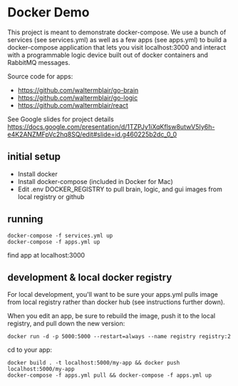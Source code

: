 # Docker Demo
This project is meant to demonstrate docker-compose. We use a bunch of services (see services.yml) as well as a few apps (see apps.yml) to build a docker-compose application that lets you visit localhost:3000 and interact with a programmable logic device built out of docker containers and RabbitMQ messages.

Source code for apps:
* https://github.com/waltermblair/go-brain
* https://github.com/waltermblair/go-logic
* https://github.com/waltermblair/react

See Google slides for project details https://docs.google.com/presentation/d/1TZPJy1iXqKflsw8utwV5Iy6h-e4K2ANZMFpVc2hq8SQ/edit#slide=id.g460225b2dc_0_0

## initial setup
* Install docker
* Install docker-compose (included in Docker for Mac)
* Edit .env DOCKER_REGISTRY to pull brain, logic, and gui images from local registry or github

## running
```
docker-compose -f services.yml up
docker-compose -f apps.yml up
```
find app at localhost:3000

## development & local docker registry
For local development, you'll want to be sure your apps.yml pulls image from local registry rather than docker hub (see instructions further down).

When you edit an app, be sure to rebuild the image, push it to the local registry, and pull down the new version:
<!-- https://docs.docker.com/registry/deploying/#copy-an-image-from-docker-hub-to-your-registry -->
```
docker run -d -p 5000:5000 --restart=always --name registry registry:2
```
cd to your app:
```
docker build . -t localhost:5000/my-app && docker push localhost:5000/my-app
docker-compose -f apps.yml pull && docker-compose -f apps.yml up
```

